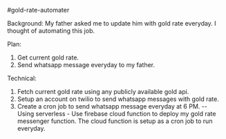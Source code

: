#gold-rate-automater

Background: My father asked me to update him with gold rate everyday. I thought of automating this job.

Plan:
1. Get current gold rate.
2. Send whatsapp message everyday to my father.

Technical:
1. Fetch current gold rate using any publicly available gold api.
2. Setup an account on twilio to send whatsapp messages with gold rate.
3. Create a cron job to send whatsapp message everyday at 6 PM.
   -- Using serverless - Use firebase cloud function to deploy my gold rate messenger function.
   The cloud function is setup as a cron job to run everyday.